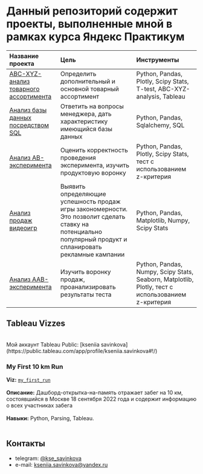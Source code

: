 # Данный репозиторий содержит проекты, выполненные мной в рамках курса Яндекс Практикум


| Название проекта | Цель | Инструменты| 
| :---------------------- | :---------------------- | :---------------------- |
| [ АВС-XYZ-анализ товарного ассортимента](https://github.com/kse-savinkova/Data_Analysis_Portfolio/tree/main/ABC-XYZ-анализ) | Определить дополнительный и основной товарный ассортимент| Python, Pandas, Plotly, Scipy Stats, T-test, ABC-XYZ-analysis, Tableau|
| [Анализ базы данных посредством SQL](https://github.com/kse-savinkova/Data_Analysis_Portfolio/tree/main/SQL%20анализ%20базы%20данных) | Ответить на вопросы менеджера, дать характеристику имеющийся базы данных| Python, Pandas, Sqlalchemy, SQL|
| [ Анализ АВ-эксперимента](https://github.com/kse-savinkova/Data_Analysis_Portfolio/tree/main/Анализ%20АВ-эксперимента) | Оценить корректность проведения эксперимента, изучить продуктовую воронку| Python, Pandas, Plotly, Scipy Stats, тест с использованием z-критерия|
| [ Анализ продаж видеоигр](https://github.com/kse-savinkova/Data_Analysis_Portfolio/tree/main/Анализ%20продаж%20видеоигр) | Выявить определяющие успешность продаж игры закономерности. Это позволит сделать ставку на потенциально популярный продукт и спланировать рекламные кампании| Python, Pandas, Matplotlib, Numpy, Scipy Stats|
| [Анализ ААВ-эксперимента](https://github.com/kse-savinkova/Data_Analysis_Portfolio/tree/main/Оценка%20ААВ-теста) | Изучить воронку продаж, проанализировать результаты теста|Python, Pandas, Numpy, Scipy Stats, Seaborn, Matplotlib, Plotly, тест с использованием z-критерия|


## Tableau Vizzes
<br>
Мой аккаунт Tableau Public: [kseniia savinkova](https://public.tableau.com/app/profile/kseniia.savinkova#!/)

### My First 10 km Run
**Viz:** [`my_first_run`](https://public.tableau.com/app/profile/kseniia.savinkova/viz/Myfirst10km/Dashboard1)<br>
<br>
**Описание:** Дашборд-открытка-на-память отражает забег на 10 км, состоявшийся в Москве 18 сентября 2022 года и содержит информацию о всех участниках забега <br>
<br>
**Навыки:** Python, Parsing, Tableau.<br>
<br>
 



## Контакты
- telegram: [@kse_savinkova](https://t.me/kse_savinkova)
- e-mail: kseniia.savinkova@yandex.ru
